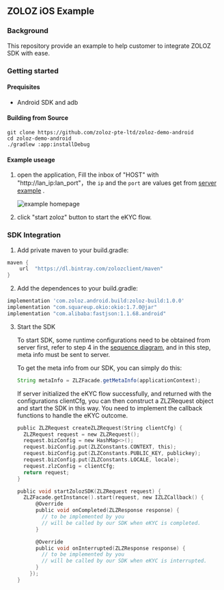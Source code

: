 ## ZOLOZ iOS Example

### Background

This repository provide an example to help customer to integrate ZOLOZ SDK with ease.



### Getting started

#### Prequisites

+ Android SDK and adb



#### Building from Source

```shell
git clone https://github.com/zoloz-pte-ltd/zoloz-demo-android
cd zoloz-demo-android
./gradlew :app:installDebug
```

#### Example useage

1. open the application, Fill the inbox of "HOST" with "http://lan_ip:lan_port"，the `ip` and the `port` are values get from [server example](https://github.com/zoloz-pte-ltd/zoloz-api-sdk) .

   ![example homepage](https://gw.alicdn.com/tfs/TB1ZKLS1FY7gK0jSZKzXXaikpXa-818-730.png)

2. click "start zoloz" button to start the eKYC flow.



### SDK Integration

1. Add private maven to your build.gradle:

```groovy
maven {
    url  "https://dl.bintray.com/zolozclient/maven"
}
```

2.  Add the dependences to your build.gradle:

```groovy
implementation 'com.zoloz.android.build:zoloz-build:1.0.0'
implementation "com.squareup.okio:okio:1.7.0@jar"
implementation "com.alibaba:fastjson:1.1.68.android"
```

3. Start the SDK

   To start SDK, some runtime configurations need to be obtained from server first, refer to step 4 in the [sequence diagram](https://docs.zoloz.com/zoloz/saas/docs/fgnasg#WY0gq), and in this step, meta info must be sent to server.

   To get the meta info from our SDK, you can simply do this:

   ```java
   String metaInfo = ZLZFacade.getMetaInfo(applicationContext);
   ```

   If server initialized the  eKYC flow successfully, and returned with the configurations clientCfg, you can then construct a ZLZRequest object and start the SDK in this way. You need to implement the callback functions to handle the eKYC outcome.

   ```objective-c
   public ZLZRequest createZLZRequest(String clientCfg) {
     ZLZRequest request = new ZLZRequest();
     request.bizConfig = new HashMap<>();
     request.bizConfig.put(ZLZConstants.CONTEXT, this);
     request.bizConfig.put(ZLZConstants.PUBLIC_KEY, publickey);
     request.bizConfig.put(ZLZConstants.LOCALE, locale);
     request.zlzConfig = clientCfg;
     return request;
   }

   public void startZolozSDK(ZLZRequest request) {
     ZLZFacade.getInstance().start(request, new IZLZCallback() {
         @Override
         public void onCompleted(ZLZResponse response) {
           // to be implemented by you
           // will be called by our SDK when eKYC is completed.
         }

         @Override
         public void onInterrupted(ZLZResponse response) {
           // to be implemented by you
           // will be called by our SDK when eKYC is interrupted.
         }
       });
   }
   ```

